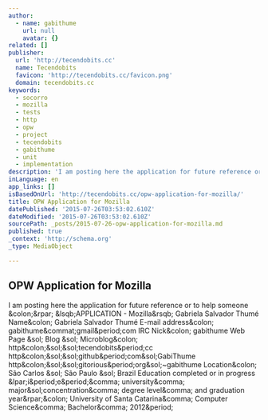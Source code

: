 ```yaml
---
author:
  - name: gabithume
    url: null
    avatar: {}
related: []
publisher:
  url: 'http://tecendobits.cc'
  name: Tecendobits
  favicon: 'http://tecendobits.cc/favicon.png'
  domain: tecendobits.cc
keywords:
  - socorro
  - mozilla
  - tests
  - http
  - opw
  - project
  - tecendobits
  - gabithume
  - unit
  - implementation
description: 'I am posting here the application for future reference or to help someone :) [APPLICATION - Mozilla] Gabriela Salvador Thumé Name: Gabriela Salvador Thumé E-mail address: gabithume@gmail.com IRC Nick: gabithume Web Page / Blog / Microblog: http://tecendobits.cc http://github.com/GabiThume http://gitorious.org/~gabithume Location: São Carlos / São Paulo / Brazil Education completed or in progress (i.e., university, major/concentration, degree level, and graduation year): University of Santa Catarina, Computer Science, Bachelor, 2012.'
inLanguage: en
app_links: []
isBasedOnUrl: 'http://tecendobits.cc/opw-application-for-mozilla/'
title: OPW Application for Mozilla
datePublished: '2015-07-26T03:53:02.610Z'
dateModified: '2015-07-26T03:53:02.610Z'
sourcePath: _posts/2015-07-26-opw-application-for-mozilla.md
published: true
_context: 'http://schema.org'
_type: MediaObject

---
```

<article style=""><h1>OPW Application for Mozilla</h1><p>I am posting here the application for future reference or to help someone &amp;colon;&amp;rpar; &amp;lsqb;APPLICATION - Mozilla&amp;rsqb; Gabriela Salvador Thumé Name&amp;colon; Gabriela Salvador Thumé E-mail address&amp;colon; gabithume&amp;commat;gmail&amp;period;com IRC Nick&amp;colon; gabithume Web Page &amp;sol; Blog &amp;sol; Microblog&amp;colon; http&amp;colon;&amp;sol;&amp;sol;tecendobits&amp;period;cc http&amp;colon;&amp;sol;&amp;sol;github&amp;period;com&amp;sol;GabiThume http&amp;colon;&amp;sol;&amp;sol;gitorious&amp;period;org&amp;sol;~gabithume Location&amp;colon; São Carlos &amp;sol; São Paulo &amp;sol; Brazil Education completed or in progress &amp;lpar;i&amp;period;e&amp;period;&amp;comma; university&amp;comma; major&amp;sol;concentration&amp;comma; degree level&amp;comma; and graduation year&amp;rpar;&amp;colon; University of Santa Catarina&amp;comma; Computer Science&amp;comma; Bachelor&amp;comma; 2012&amp;period;</p></article>